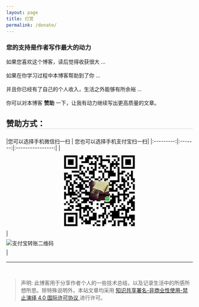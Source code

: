```yaml
---
layout: page
title: 打赏
permalink: /donate/
---
```


<style type="text/css">
	img {max-width: 100%; padding: 0.5em 0; margin: auto; display: block;}
	h2 {margin: 1.4em 0 1.1em; border-bottom: 1px solid #D4D4D4;}
	p {margin: 0 0 1.234em;}
</style>

### 您的支持是作者写作最大的动力

如果您喜欢这个博客，读后觉得收获很大 ...

如果在你学习过程中本博客帮助到了你 ...

并且你已经有了自己的个人收入，生活之外能够有所余裕 ...

你可以对本博客 **赞助** 一下，让我有动力继续写出更高质量的文章。

## 赞助方式：

|您可以选择手机微信扫一扫 | 您也可以选择手机支付宝扫一扫|
|:---------:|:-------:|:----------------:|
| ![微信转账二维码](/assets/imgs/wechat_pay.jpg)| ![支付宝转账二维码](/assets/imgs/ali_pay.png) |

---

<br />

> 声明: 此博客用于分享作者个人的一些技术总结，以及记录生活中的所感所想所思。除特殊说明外，本站文章均采用 <a rel="license" href="https://creativecommons.org/licenses/by-nc-nd/4.0/deed.zh"> 知识共享署名-非商业性使用-禁止演绎 4.0 国际许可协议 </a>进行许可。
